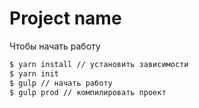 # Project name
Чтобы начать работу

```sh
$ yarn install // установить зависимости
$ yarn init
$ gulp // начать работу 
$ gulp prod // компилировать проект
```